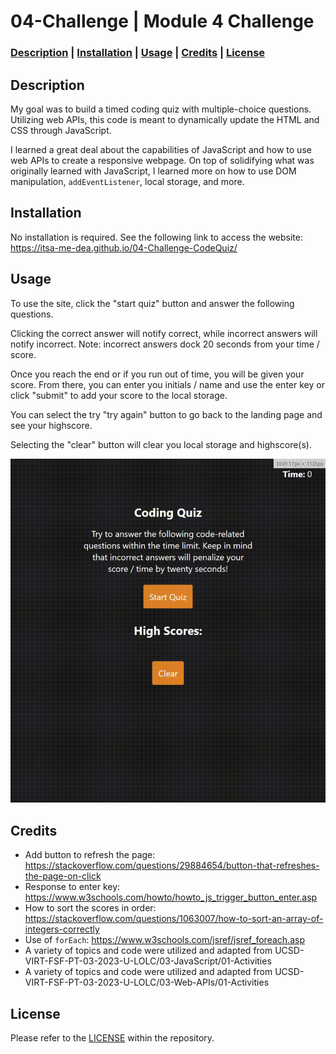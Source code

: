# 04-Challenge | Module 4 Challenge 

### **[Description](#description) | [Installation](#installation) | [Usage](#usage) | [Credits](#credits) | [License](#license)**

## Description

My goal was to build a timed coding quiz with multiple-choice questions. Utilizing web APIs, this code is meant to dynamically update the HTML and CSS through JavaScript.

I learned a great deal about the capabilities of JavaScript and how to use web APIs to create a responsive webpage. On top of solidifying what was originally learned with JavaScript, I learned more on how to use DOM manipulation, `addEventListener`, local storage, and more.

## Installation

No installation is required. See the following link to access the website: https://itsa-me-dea.github.io/04-Challenge-CodeQuiz/

## Usage

To use the site, click the "start quiz" button and answer the following questions. 

Clicking the correct answer will notify correct, while incorrect answers will notify incorrect. Note: incorrect answers dock 20 seconds from your time / score.

Once you reach the end or if you run out of time, you will be given your score. From there, you can enter you initials / name and use the enter key or click "submit" to add your score to the local storage.

You can select the try "try again" button to go back to the landing page and see your highscore. 

Selecting the "clear" button will clear you local storage and highscore(s).

![Gif of my Coding Quiz website](Assets/Images/screen-capture.gif)

## Credits

* Add button to refresh the page: https://stackoverflow.com/questions/29884654/button-that-refreshes-the-page-on-click
* Response to enter key: https://www.w3schools.com/howto/howto_js_trigger_button_enter.asp
* How to sort the scores in order: https://stackoverflow.com/questions/1063007/how-to-sort-an-array-of-integers-correctly
* Use of `forEach`: https://www.w3schools.com/jsref/jsref_foreach.asp
* A variety of topics and code were utilized and adapted from UCSD-VIRT-FSF-PT-03-2023-U-LOLC/03-JavaScript/01-Activities
* A variety of topics and code were utilized and adapted from UCSD-VIRT-FSF-PT-03-2023-U-LOLC/03-Web-APIs/01-Activities

## License

Please refer to the [LICENSE](/LICENSE) within the repository.
